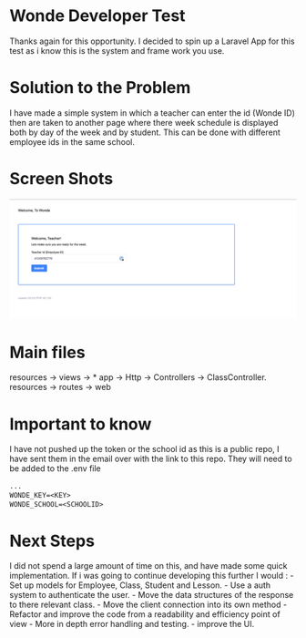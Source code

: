 # Wonde Developer Test

Thanks again for this opportunity. I decided to spin up a Laravel App for this test as i know this is the system and frame work you use. 

# Solution to the Problem 

I have made a simple system in which a teacher can enter the id (Wonde ID) then are taken to another page where there week schedule is displayed both by day of the week and by student. This can be done with different employee ids in the same school. 

# Screen Shots
![Welcome](https://raw.githubusercontent.com/dan-ling93/wonde-developer-test/master/wonde-test/public/images/Screenshot%202023-03-08%20at%2013.44.09.png "Welcome")


# Main  files 
resources -> views -> *
app ->  Http -> Controllers -> ClassController.
resources -> routes -> web

# Important to know
I have not pushed up the token or the school id as this is a public repo, I have sent them in the email over with the link to this repo. They will need to be added to the .env file
```
...
WONDE_KEY=<KEY> 
WONDE_SCHOOL=<SCHOOLID>   
```
# Next Steps 
I did not spend a large amount of time on this, and have made some quick implementation. If i was going to continue developing this further I would :
    - Set up models for Employee, Class, Student and Lesson.
    - Use a auth system to authenticate the user.
    - Move the data structures of the response to there relevant class. 
    - Move the client connection into its own method 
    - Refactor and improve the code from a readability and efficiency point of view
    - More in depth error handling and testing.
    - improve the UI.

